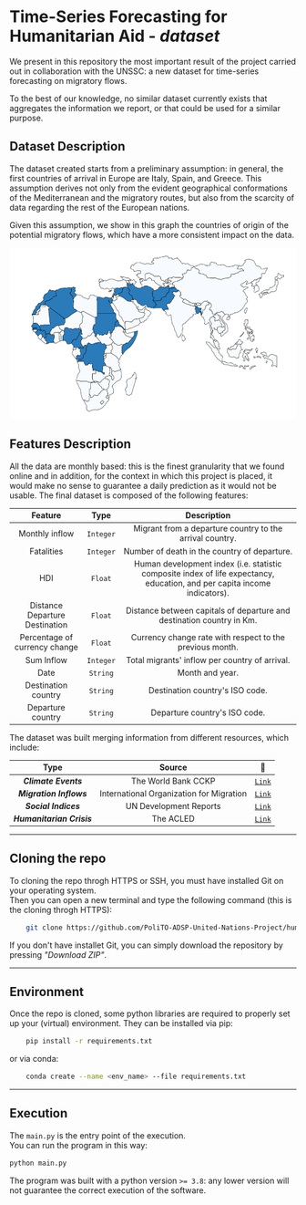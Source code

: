 # Time-Series Forecasting for Humanitarian Aid - ***dataset***

We present in this repository the most important result of the project carried out in collaboration with the UNSSC: a new dataset for time-series forecasting on migratory flows.

To the best of our knowledge, no similar dataset currently exists that aggregates the information we report, or that could be used for a similar purpose.

## Dataset Description
The dataset created starts from a preliminary assumption: in general, the first countries of arrival in Europe are Italy, Spain, and Greece. This assumption derives not only from the evident geographical conformations of the Mediterranean and the migratory routes, but also from the scarcity of data regarding the rest of the European nations.

Given this assumption, we show in this graph the countries of origin of the potential migratory flows, which have a more consistent impact on the data.
<div align="center">
  <img src="https://github.com/PoliTO-ADSP-United-Nations-Project/.github/blob/main/imgs/country.png" title="countries" alt="countries" height="300"/>
</div>

## **Features Description**

All the data are monthly based: this is the finest granularity that we found online and in addition, for the context in which this project is placed, it would make no sense to guarantee a daily prediction as it would not be usable.
The final dataset is composed of the following features:

|**Feature**         |**Type**         |**Description**        |
|:-------------:|:---------------:|:----------:|
|Monthly inflow| `Integer`| Migrant from a departure country to the arrival country.|
| Fatalities | `Integer` | Number of death in the country of departure.|
|HDI|`Float`| Human development index (i.e. statistic composite index of life expectancy, education, and per capita income indicators).|
|Distance Departure Destination| `Float` | Distance between capitals of departure and destination country in Km.|
|Percentage of currency change | `Float` | Currency change rate with respect to the previous month.|
|Sum Inflow| `Integer` | Total migrants' inflow per country of arrival.|
|Date | `String` | Month and year.|
|Destination country|`String`|Destination country's ISO code.|
|Departure country|`String` | Departure country's ISO code.|
 

The dataset was built merging information from different resources, which include:
<div align="center">

|**Type**         |**Source**         |🔗        |
|:-------------:|:---------------:|:----------:|
|***Climate Events*** | The World Bank CCKP| [`Link`](https://climateknowledgeportal.worldbank.org/)|
|***Migration Inflows*** | International Organization for Migration| [`Link`](https://migration.iom.int/europe/arrivals#content-tab-anchor)|
|***Social Indices*** | UN Development Reports| [`Link`](https://hdr.undp.org/data-center/documentation-and-downloads)|
|***Humanitarian Crisis*** | The ACLED| [`Link`](https://acleddata.com/data-export-tool/)|

</div>

-------------------------------------------------------------

## Cloning the repo
To cloning the repo throgh HTTPS or SSH, you must have installed Git on your operating system.<br>
Then you can open a new terminal and type the following command (this is the cloning throgh HTTPS):
```bash
    git clone https://github.com/PoliTO-ADSP-United-Nations-Project/humanitarian_aid_dataset
```
If you don't have installet Git, you can simply download the repository by pressing <i>"Download ZIP"</i>.

-------------------------------------------------------------

## Environment
Once the repo is cloned, some python libraries are required to properly set up your (virtual) environment.
They can be installed via pip:
```bash
    pip install -r requirements.txt
```
or via conda:
```bash
    conda create --name <env_name> --file requirements.txt
```

-------------------------------------------------------------

## Execution
The `main.py` is the entry point of the execution.<br>
You can run the program in this way:
```bash
python main.py
```
The program was built with a python version ```>= 3.8```: any lower version will not guarantee the correct execution of the software.
